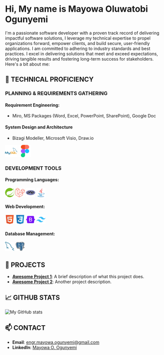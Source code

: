 # Hi, My name is Mayowa Oluwatobi Ogunyemi

I'm a passionate software developer with a proven track record of delivering impactful software solutions, I leverage my technical expertise to propel organizations forward, empower clients, and build secure, user-friendly applications. I am committed to adhering to industry standards and best practices. I excel in delivering solutions that meet and exceed expectations, driving tangible results and fostering long-term success for stakeholders. Here's a bit about me:

## 🔹 TECHNICAL PROFICIENCY

### PLANNING & REQUIREMENTS GATHERING

#### Requirement Engineering: 
- Miro, MS Packages (Word, Excel, PowerPoint, SharePoint), Google Doc

#### System Design and Architecture
- Bizagi Modeller, Microsoft Visio, Draw.io
<p align="left">
  <img src="https://raw.githubusercontent.com/devicons/devicon/master/icons/mysql/mysql-original-wordmark.svg" alt="MySQL Workbench" width="40" height="40"/>
  <img src="https://raw.githubusercontent.com/devicons/devicon/master/icons/figma/figma-original.svg" alt="Figma" width="40" height="40"/>
</p>

### DEVELOPMENT TOOLS

#### Programming Languages:

<p align="left">
  <img src="https://raw.githubusercontent.com/devicons/devicon/master/icons/spring/spring-original.svg" alt="Spring Boot" width="30" height="30"/>
  <img src="https://raw.githubusercontent.com/devicons/devicon/master/icons/laravel/laravel-original.svg" alt="Laravel" width="30" height="30"/>
  <img src="https://raw.githubusercontent.com/devicons/devicon/master/icons/php/php-original.svg" alt="PHP" width="30" height="30"/>
  <img src="https://raw.githubusercontent.com/devicons/devicon/master/icons/java/java-original.svg" alt="Java" width="30" height="30"/>
  <!-- Add more icons as needed -->
</p>

#### Web Development:

<p align="left">
  <img src="https://raw.githubusercontent.com/devicons/devicon/master/icons/html5/html5-original.svg" alt="HTML and HTML 5" width="30" height="30"/>
  <img src="https://raw.githubusercontent.com/devicons/devicon/master/icons/css3/css3-original.svg" alt="CSS3" width="30" height="30"/>
  <img src="https://raw.githubusercontent.com/devicons/devicon/master/icons/bootstrap/bootstrap-original.svg" alt="Bootstrap" width="30" height="30"/>
  <img src="https://raw.githubusercontent.com/devicons/devicon/master/icons/tailwindcss/tailwindcss-original.svg" alt="TailwindCSS" width="30" height="30"/>
  <!-- Add more icons as needed -->
</p>

#### Database Management:

<p align="left">
  <img src="https://raw.githubusercontent.com/devicons/devicon/master/icons/mysql/mysql-original.svg" alt="Mysql" width="30" height="30"/>
  <img src="https://raw.githubusercontent.com/devicons/devicon/master/icons/postgresql/postgresql-original.svg" alt="Postgresql" width="30" height="30"/>
  <!-- Add more icons as needed -->
</p>

## 🔹 PROJECTS
- **[Awesome Project 1](https://github.com/MayowaOgunyemi/awesome-project-1)**: A brief description of what this project does.
- **[Awesome Project 2](https://github.com/MayowaOgunyemi/awesome-project-2)**: Another project description.

## 📈 GITHUB STATS
![My GitHub stats](https://github-readme-stats.vercel.app/api?username=MayowaOgunyemi&show_icons=true&theme=radical)

## 📫 CONTACT
- **Email**: [engr.mayowa.ogunyemi@gmail.com](mailto:engr.mayowa.ogunyemi@gmail.com)
- **LinkedIn**: [Mayowa O. Ogunyemi](https://www.linkedin.com/in/mayowaogunyemi)
